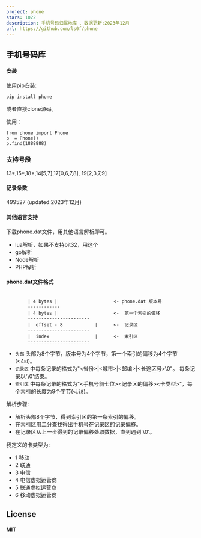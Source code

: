 ```yaml
---
project: phone
stars: 1022
description: 手机号码归属地库 、数据更新:2023年12月
url: https://github.com/ls0f/phone
---
```


手机号码库
-----

#### 安装

使用pip安装:

```
pip install phone

```

或者直接clone源码。

使用：

```
from phone import Phone
p  = Phone()
p.find(1888888)
```

### 支持号段

13\*,15\*,18\*,14\[5,7\],17\[0,6,7,8\], 19\[2,3,7,9\]

#### 记录条数

499527 (updated:2023年12月)

#### 其他语言支持

下载phone.dat文件，用其他语言解析即可。

-   lua解析，如果不支持bit32，用这个
-   go解析
-   Node解析
-   PHP解析

#### phone.dat文件格式

```

        | 4 bytes |                     <- phone.dat 版本号
        ------------
        | 4 bytes |                     <-  第一个索引的偏移
        -----------------------
        |  offset - 8            |      <-  记录区
        -----------------------
        |  index                 |      <-  索引区
        -----------------------

```

-   `头部` 头部为8个字节，版本号为4个字节，第一个索引的偏移为4个字节(<4si)。
-   `记录区` 中每条记录的格式为"<省份>|<城市>|<邮编>|<长途区号>\\0"。 每条记录以'\\0'结束。
-   `索引区` 中每条记录的格式为"<手机号前七位><记录区的偏移><卡类型>"，每个索引的长度为9个字节(`<iiB`)。

解析步骤:

-   解析头部8个字节，得到索引区的第一条索引的偏移。
-   在索引区用二分查找得出手机号在记录区的记录偏移。
-   在记录区从上一步得到的记录偏移处取数据，直到遇到'\\0'。

我定义的卡类型为:

-   1 移动
-   2 联通
-   3 电信
-   4 电信虚拟运营商
-   5 联通虚拟运营商
-   6 移动虚拟运营商

License
-------

#### MIT
